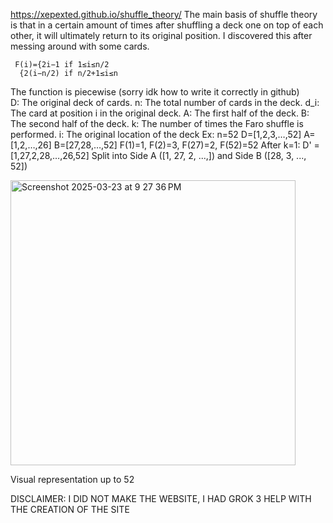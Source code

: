 https://xepexted.github.io/shuffle_theory/
The main basis of shuffle theory is that in a certain amount of times after shuffling a deck one on top of each other, it will ultimately return to its original position. I discovered this after messing around with some cards.



     F(i)={2i−1 if 1≤i≤n/2
      {2(i−n/2) if n/2+1≤i≤n
The function is piecewise (sorry idk how to write it correctly in github)
​	
D: The original deck of cards.
n: The total number of cards in the deck.
d_i: The card at position i in the original deck.
A: The first half of the deck.
B: The second half of the deck.
k: The number of times the Faro shuffle is performed.
i: The original location of the deck
Ex: n=52
D=[1,2,3,…,52] 
A=[1,2,…,26]
B=[27,28,…,52]
F(1)=1, F(2)=3, F(27)=2, F(52)=52
After k=1: D' = [1,27,2,28,…,26,52]
​Split into Side A ([1, 27, 2, ...,]) and Side B ([28, 3, ..., 52])


<img width="456" alt="Screenshot 2025-03-23 at 9 27 36 PM" src="https://github.com/user-attachments/assets/f93f7e81-1fd4-4329-8a28-948ac9ae1db2" />


Visual representation up to 52

DISCLAIMER: I DID NOT MAKE THE WEBSITE, I HAD GROK 3 HELP WITH THE CREATION OF THE SITE
